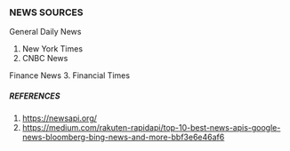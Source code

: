 ### NEWS SOURCES
General Daily News 
1. New York Times
2. CNBC News

Finance News
3. Financial Times

##### REFERENCES
1. https://newsapi.org/
2. https://medium.com/rakuten-rapidapi/top-10-best-news-apis-google-news-bloomberg-bing-news-and-more-bbf3e6e46af6
